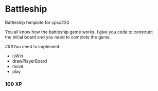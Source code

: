 # Battleship
Battleship template for cpsc220

You all know how the battleship game works. I give you code to construct the initial board and you need to complete the game.

###You need to implement: 

* isWin
* drawPlayerBoard
* move
* play

### 100 XP
